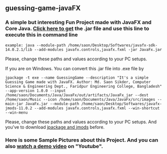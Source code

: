 ## guessing-game-javaFX

### A simple but interesting Fun Project made with JavaFX and Core Java. [Click here to get][1] the .jar file and use this line to execute this in command line 

```
example: java --module-path /home/saon/Desktop/Softwares/javafx-sdk-14.0.2.1/lib --add-modules javafx.controls,javafx.fxml -jar JavaFx.jar
````
Please, change these paths and values according to your PC setups.

If you are on Windows. You can convert this .jar file into .exe file by 
```
jpackage -t exe --name GuessingGame --description "It's a simple Guessing Game made with JavaFX. Author: Md. Saon Sikder, Computer Science & Engineering Dept., Faridpur Engineering College, Bangladesh" --app-version 1.0.0 --input /home/saon/Documents/Java/JavaFx/out/artifacts/JavaFx_jar --dest /home/saon/Music --icon /home/saon/Documents/Java/JavaFx/src/images --main-jar JavaFx.jar --module-path /home/saon/Desktop/Softwares/javafx-jmods-11.0.2 --add-modules javafx.controls,javafx.fxml --win-shortcut --win-menu
```
Please, change these paths and values according to your PC setups. And you've to download [jpackage and jmods][2] before.

### Here is some Sample Pictures about this Project. And you can also [watch a demo video][3] on "Youtube".




<!--Links-->
[1]:https://drive.google.com/file/d/1lJHX3Ny0Gj7vG2wBel_qK5XCPOpFimJD/view?usp=sharing
[2]:https://gluonhq.com/products/javafx/
[3]:https://youtu.be/4vu7qG3ZQDE
